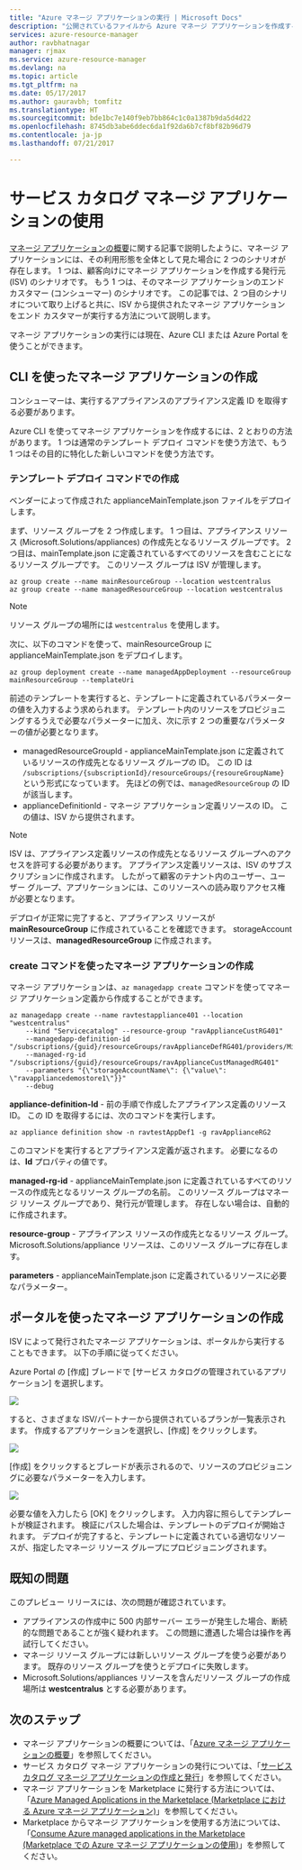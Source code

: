```yaml
---
title: "Azure マネージ アプリケーションの実行 | Microsoft Docs"
description: "公開されているファイルから Azure マネージ アプリケーションを作成する方法について、顧客の視点で説明します。"
services: azure-resource-manager
author: ravbhatnagar
manager: rjmax
ms.service: azure-resource-manager
ms.devlang: na
ms.topic: article
ms.tgt_pltfrm: na
ms.date: 05/17/2017
ms.author: gauravbh; tomfitz
ms.translationtype: HT
ms.sourcegitcommit: bde1bc7e140f9eb7bb864c1c0a1387b9da5d4d22
ms.openlocfilehash: 8745db3abe6ddec6da1f92da6b7cf8bf82b96d79
ms.contentlocale: ja-jp
ms.lasthandoff: 07/21/2017

---
```

# <a name="consume-a-service-catalog-managed-application"></a>サービス カタログ マネージ アプリケーションの使用

[マネージ アプリケーションの概要](managed-application-overview.md)に関する記事で説明したように、マネージ アプリケーションには、その利用形態を全体として見た場合に 2 つのシナリオが存在します。 1 つは、顧客向けにマネージ アプリケーションを作成する発行元 (ISV) のシナリオです。 もう 1 つは、そのマネージ アプリケーションのエンド カスタマー (コンシューマー) のシナリオです。 この記事では、2 つ目のシナリオについて取り上げると共に、ISV から提供されたマネージ アプリケーションをエンド カスタマーが実行する方法について説明します。

マネージ アプリケーションの実行には現在、Azure CLI または Azure Portal を使うことができます。 

## <a name="create-the-managed-application-using-cli"></a>CLI を使ったマネージ アプリケーションの作成 

コンシューマーは、実行するアプライアンスのアプライアンス定義 ID を取得する必要があります。

Azure CLI を使ってマネージ アプリケーションを作成するには、2 とおりの方法があります。 1 つは通常のテンプレート デプロイ コマンドを使う方法で、もう 1 つはその目的に特化した新しいコマンドを使う方法です。

### <a name="create-using-template-deployment-command"></a>テンプレート デプロイ コマンドでの作成

ベンダーによって作成された applianceMainTemplate.json ファイルをデプロイします。

まず、リソース グループを 2 つ作成します。 1 つ目は、アプライアンス リソース (Microsoft.Solutions/appliances) の作成先となるリソース グループです。 2 つ目は、mainTemplate.json に定義されているすべてのリソースを含むことになるリソース グループです。 このリソース グループは ISV が管理します。

```azurecli
az group create --name mainResourceGroup --location westcentralus    
az group create --name managedResourceGroup --location westcentralus
```

> [!NOTE]
> リソース グループの場所には `westcentralus` を使用します。
>


次に、以下のコマンドを使って、mainResourceGroup に applianceMainTemplate.json をデプロイします。

```azurecli
az group deployment create --name managedAppDeployment --resourceGroup mainResourceGroup --templateUri  
```

前述のテンプレートを実行すると、テンプレートに定義されているパラメーターの値を入力するよう求められます。 テンプレート内のリソースをプロビジョニングするうえで必要なパラメーターに加え、次に示す 2 つの重要なパラメーターの値が必要となります。

- managedResourceGroupId - applianceMainTemplate.json に定義されているリソースの作成先となるリソース グループの ID。 この ID は `/subscriptions/{subscriptionId}/resourceGroups/{resoureGroupName}` という形式になっています。 先ほどの例では、`managedResourceGroup` の ID が該当します。
- applianceDefinitionId - マネージ アプリケーション定義リソースの ID。 この値は、ISV から提供されます。 

> [!NOTE] 
> ISV は、アプライアンス定義リソースの作成先となるリソース グループへのアクセスを許可する必要があります。 アプライアンス定義リソースは、ISV のサブスクリプションに作成されます。 したがって顧客のテナント内のユーザー、ユーザー グループ、アプリケーションには、このリソースへの読み取りアクセス権が必要となります。 

デプロイが正常に完了すると、アプライアンス リソースが **mainResourceGroup** に作成されていることを確認できます。 storageAccount リソースは、**managedResourceGroup** に作成されます。

### <a name="create-the-managed-application-using-create-command"></a>create コマンドを使ったマネージ アプリケーションの作成

マネージ アプリケーションは、`az managedapp create` コマンドを使ってマネージ アプリケーション定義から作成することができます。 

```azurecli
az managedapp create --name ravtestappliance401 --location "westcentralus" 
    --kind "Servicecatalog" --resource-group "ravApplianceCustRG401" 
    --managedapp-definition-id "/subscriptions/{guid}/resourceGroups/ravApplianceDefRG401/providers/Microsoft.Solutions/applianceDefinitions/ravtestAppDef401" 
    --managed-rg-id "/subscriptions/{guid}/resourceGroups/ravApplianceCustManagedRG401" 
    --parameters "{\"storageAccountName\": {\"value\": \"ravappliancedemostore1\"}}" 
    --debug
```

**appliance-definition-Id** - 前の手順で作成したアプライアンス定義のリソース ID。 この ID を取得するには、次のコマンドを実行します。

```azurecli
az appliance definition show -n ravtestAppDef1 -g ravApplianceRG2
```

このコマンドを実行するとアプライアンス定義が返されます。 必要になるのは、**Id** プロパティの値です。

**managed-rg-id** - applianceMainTemplate.json に定義されているすべてのリソースの作成先となるリソース グループの名前。 このリソース グループはマネージ リソース グループであり、発行元が管理します。 存在しない場合は、自動的に作成されます。

**resource-group** - アプライアンス リソースの作成先となるリソース グループ。 Microsoft.Solutions/appliance リソースは、このリソース グループに存在します。 

**parameters** - applianceMainTemplate.json に定義されているリソースに必要なパラメーター。

## <a name="create-the-managed-application-using-portal"></a>ポータルを使ったマネージ アプリケーションの作成

ISV によって発行されたマネージ アプリケーションは、ポータルから実行することもできます。 以下の手順に従ってください。

Azure Portal の [作成] ブレードで [サービス カタログの管理されているアプリケーション] を選択します。

![](./media/managed-application-consumption/create-service-catalog-managed-application.png)

すると、さまざまな ISV/パートナーから提供されているプランが一覧表示されます。 作成するアプリケーションを選択し、[作成] をクリックします。

![](./media/managed-application-consumption/select-offer.png)

[作成] をクリックするとブレードが表示されるので、リソースのプロビジョニングに必要なパラメーターを入力します。 

![](./media/managed-application-consumption/input-parameters.png)

必要な値を入力したら [OK] をクリックします。 入力内容に照らしてテンプレートが検証されます。 検証にパスした場合は、テンプレートのデプロイが開始されます。 デプロイが完了すると、テンプレートに定義されている適切なリソースが、指定したマネージ リソース グループにプロビジョニングされます。

## <a name="known-issues"></a>既知の問題

このプレビュー リリースには、次の問題が確認されています。

* アプライアンスの作成中に 500 内部サーバー エラーが発生した場合、断続的な問題であることが強く疑われます。 この問題に遭遇した場合は操作を再試行してください。
* マネージ リソース グループには新しいリソース グループを使う必要があります。 既存のリソース グループを使うとデプロイに失敗します。
* Microsoft.Solutions/appliances リソースを含んだリソース グループの作成場所は **westcentralus** とする必要があります。

## <a name="next-steps"></a>次のステップ

* マネージ アプリケーションの概要については、「[Azure マネージ アプリケーションの概要](managed-application-overview.md)」を参照してください。
* サービス カタログ マネージ アプリケーションの発行については、「[サービス カタログ マネージ アプリケーションの作成と発行](managed-application-publishing.md)」を参照してください。
* マネージ アプリケーションを Marketplace に発行する方法については、「[Azure Managed Applications in the Marketplace (Marketplace における Azure マネージ アプリケーション)](managed-application-author-marketplace.md)」を参照してください。
* Marketplace からマネージ アプリケーションを使用する方法については、「[Consume Azure managed applications in the Marketplace (Marketplace での Azure マネージ アプリケーションの使用)](managed-application-consume-marketplace.md)」を参照してください。
